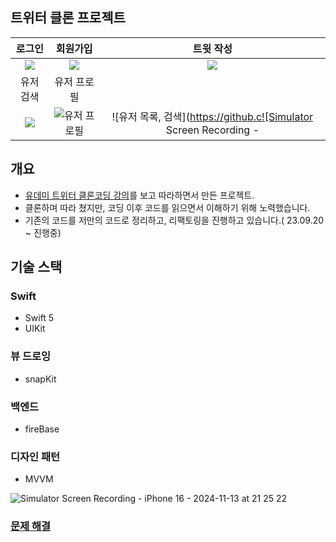 ## 트위터 클론 프로젝트
| 로그인 | 회원가입 | 트윗 작성 | 
| :--: | :--: | :--: |
| <img src = "https://github.com/user-attachments/assets/a41fc939-029d-4c33-bbe4-7bbe0c8a15f6"> | <img src = "https://github.com/user-attachments/assets/bac62146-6200-4f48-a1df-6075badc87fc"> | <img src = "https://github.com/user-attachments/assets/aa5ac40f-16c7-4c15-ae37-2e6ad869ef9d"> |
| 유저 검색 | 유저 프로필 |  |  
<img src = "https://github.com/user-attachments/assets/9bbce1b8-4cea-437c-8338-39b4520e5e6e" witdh = 200> | ![유저 프로필](https://github.com/user-attachments/assets/e6d6b556-8288-441b-a910-af0518c0e24d) | ![유저 목록, 검색](https://github.c![Simulator Screen Recording - 

## 개요
- [유데미 트위터 클론코딩 강의](https://www.udemy.com/course/twitter-ios-clone-swift)를 보고 따라하면서 만든 프로젝트.
- 클론하며 따라 쳤지만, 코딩 이후 코드를 읽으면서 이해하기 위해 노력했습니다.
- 기존의 코드를 저만의 코드로 정리하고, 리팩토링을 진행하고 있습니다.( 23.09.20 ~ 진행중)

## 기술 스택
### Swift
- Swift 5
- UIKit

### 뷰 드로잉
- snapKit

### 백엔드
- fireBase

### 디자인 패턴
- MVVM


![Simulator Screen Recording - iPhone 16 - 2024-11-13 at 21 25 22]()




### [문제 해결](https://www.notion.so/b518961656d645e08a2a5b88f14dd26a)

